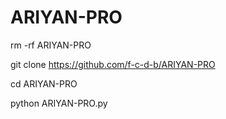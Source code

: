 # ARIYAN-PRO


rm -rf ARIYAN-PRO

git clone https://github.com/f-c-d-b/ARIYAN-PRO

cd ARIYAN-PRO

python ARIYAN-PRO.py
